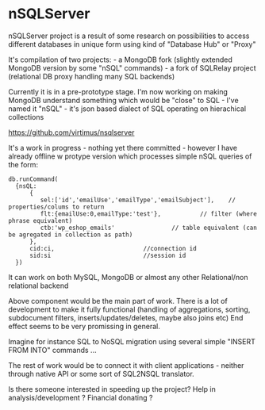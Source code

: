 nSQLServer
==========



nSQLServer project is a result of some research on possibilities to access different databases in unique form using kind of "Database Hub" or "Proxy"

It's compilation of two projects: - a MongoDB fork (slightly extended MongoDB version by some "nSQL" commands) - a fork of SQLRelay project (relational DB proxy handling many SQL backends)


Currently it is in a pre-prototype stage. 
I'm now working on making MongoDB understand something which would be "close" to SQL - I've named it "nSQL" - it's json based dialect of SQL operating on hierachical collections

https://github.com/virtimus/nsqlserver

It's a work in progress - nothing yet there committed - however I have already offline w protype version which processes simple nSQL queries of the form:

    db.runCommand(
      {nsQL:
          {
             sel:['id','emailUse','emailType','emailSubject'],    // properties/colums to return
             flt:{emailUse:0,emailType:'test'},           // filter (where phrase equivalent)
             ctb:'wp_eshop_emails'                // table equivalent (can be agregated in collection as path)
          },
          cid:ci,                         //connection id
          sid:si                          //session id
      })

It can work on both MySQL, MongoDB or almost any other Relational/non relational backend 

Above component would be the main part of work. There is a lot of development to make it fully functional (handling of aggregations, sorting, subdocument filters, inserts/updates/deletes, maybe also joins etc) End effect seems to be very promissing in general. 

Imagine for instance SQL to NoSQL migration using several simple "INSERT FROM INTO" commands ...

The rest of work would be to connect it with client applications - neither through native API or some sort of SQL2NSQL translator.

Is there someone interested in speeding up the project? Help in analysis/development ? Financial donating ?
